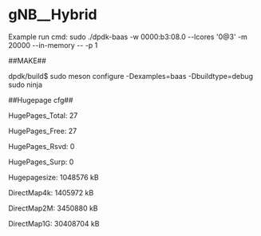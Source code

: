 # gNB__Hybrid

Example run cmd: sudo ./dpdk-baas -w 0000:b3:08.0 --lcores '0@3' -m 20000 --in-memory -- -p 1

##MAKE##

dpdk/build$ sudo meson configure -Dexamples=baas -Dbuildtype=debug  
sudo ninja 

##Hugepage cfg##

HugePages_Total:      27

HugePages_Free:       27

HugePages_Rsvd:        0

HugePages_Surp:        0

Hugepagesize:    1048576 kB

DirectMap4k:     1405972 kB

DirectMap2M:     3450880 kB

DirectMap1G:    30408704 kB



